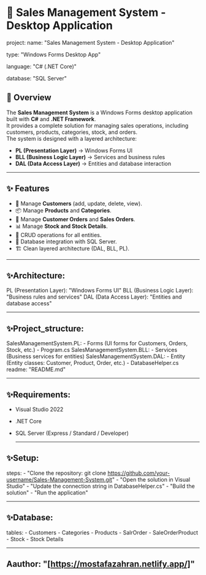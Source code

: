 # 🛒 Sales Management System - Desktop Application

project:
  name: "Sales Management System - Desktop Application"
  
  type: "Windows Forms Desktop App"
  
  language: "C# (.NET Core)"
  
  database: "SQL Server"
  
## 📌 Overview
The **Sales Management System** is a Windows Forms desktop application built with **C#** and **.NET Framework**.  
It provides a complete solution for managing sales operations, including customers, products, categories, stock, and orders.  
The system is designed with a layered architecture:  
- **PL (Presentation Layer)** → Windows Forms UI  
- **BLL (Business Logic Layer)** → Services and business rules  
- **DAL (Data Access Layer)** → Entities and database interaction  

---

## ✨ Features
- 👥 Manage **Customers** (add, update, delete, view).  
- 📦 Manage **Products** and **Categories**.  
- 📑 Manage **Customer Orders** and **Sales Orders**.  
- 📊 Manage **Stock and Stock Details**.  
- 🔄 CRUD operations for all entities.  
- 💾 Database integration with SQL Server.  
- 🏗️ Clean layered architecture (DAL, BLL, PL).

---
## ✨Architecture:

  PL (Presentation Layer): "Windows Forms UI"
  BLL (Business Logic Layer): "Business rules and services"
  DAL (Data Access Layer): "Entities and database access"
  
---
## ✨Project_structure:

  SalesManagementSystem.PL:
    - Forms (UI forms for Customers, Orders, Stock, etc.)
    - Program.cs
  SalesManagementSystem.BLL:
    - Services (Business services for entities)
  SalesManagementSystem.DAL:
    - Entity (Entity classes: Customer, Product, Order, etc.)
    - DatabaseHelper.cs
  readme: "README.md"
  
  ---

## ✨Requirements:

  - Visual Studio 2022
  - .NET Core
  - SQL Server (Express / Standard / Developer)
    
    ---

## ✨Setup:

  steps:
    - "Clone the repository: git clone https://github.com/your-username/Sales-Management-System.git"
    - "Open the solution in Visual Studio"
    - "Update the connection string in DatabaseHelper.cs"
    - "Build the solution"
    - "Run the application"
    
---

## ✨Database:

  tables:
    - Customers
    - Categories
    - Products
    - SalrOrder
    - SaleOrderProduct
    - Stock
    - Stock Details
    
---
## Aauthor: "[https://mostafazahran.netlify.app/]"
